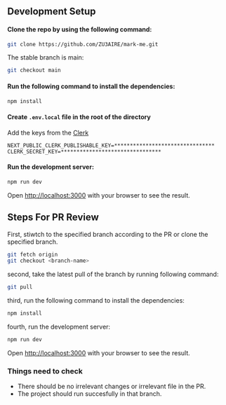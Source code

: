 ## Development Setup

#### Clone the repo by using the following command:

```bash
git clone https://github.com/ZU3AIRE/mark-me.git 
```
The stable branch is main:
```bash
git checkout main
```
#### Run the following command to install the dependencies:
```bash
npm install
```
#### Create `.env.local` file in the root of the directory
Add the keys from the [Clerk](https://clerk.com/)
```
NEXT_PUBLIC_CLERK_PUBLISHABLE_KEY=********************************
CLERK_SECRET_KEY=********************************
```
#### Run the development server:
```bash
npm run dev
```
Open [http://localhost:3000](http://localhost:3000) with your browser to see the result.
## Steps For PR Review

First, stiwtch to the specified branch according to the PR or clone the specified branch.

```bash
git fetch origin
git checkout <branch-name>
```

second, take the latest pull of the branch by running following command:

``` bash
git pull
```

third, run the following command to install the dependencies:

```bash
npm install
```

fourth, run the development server:

```bash
npm run dev

```

Open [http://localhost:3000](http://localhost:3000) with your browser to see the result.

### Things need to check 
- There should be no irrelevant changes or irrelevant file in the PR.
- The project should run succesfully in that branch.

